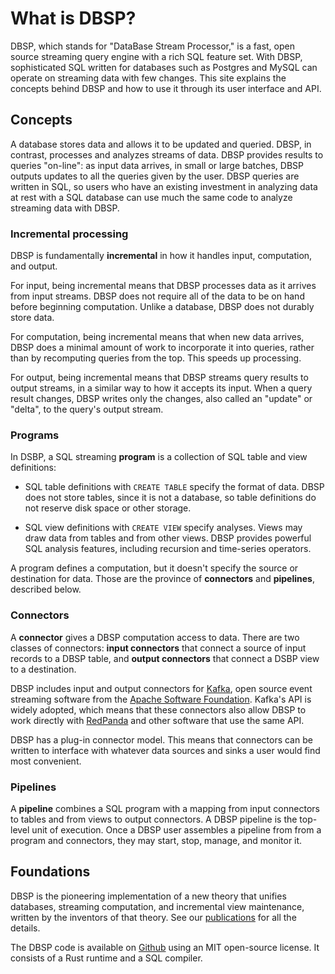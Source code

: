 # What is DBSP?

DBSP, which stands for "DataBase Stream Processor," is a fast, open
source streaming query engine with a rich SQL feature set.  With DBSP,
sophisticated SQL written for databases such as Postgres and MySQL can
operate on streaming data with few changes.  This site explains the
concepts behind DBSP and how to use it through its user interface and
API.

## Concepts

A database stores data and allows it to be updated and queried.  DBSP,
in contrast, processes and analyzes streams of data.  DBSP provides
results to queries "on-line": as input data arrives, in small or large
batches, DBSP outputs updates to all the queries given by the user.
DBSP queries are written in SQL, so users who have an existing
investment in analyzing data at rest with a SQL database can use much
the same code to analyze streaming data with DBSP.

### Incremental processing

DBSP is fundamentally **incremental** in how it handles input,
computation, and output.

For input, being incremental means that DBSP processes data as it
arrives from input streams.  DBSP does not require all of the data to
be on hand before beginning computation.  Unlike a database, DBSP does
not durably store data.

For computation, being incremental means that when new data arrives,
DBSP does a minimal amount of work to incorporate it into queries,
rather than by recomputing queries from the top.  This speeds up
processing.

For output, being incremental means that DBSP streams query results to
output streams, in a similar way to how it accepts its input.  When a
query result changes, DBSP writes only the changes, also called an
"update" or "delta", to the query's output stream.

### Programs

In DSBP, a SQL streaming **program** is a collection of SQL table and
view definitions:

* SQL table definitions with `CREATE TABLE` specify the format of
  data.  DBSP does not store tables, since it is not a database, so
  table definitions do not reserve disk space or other storage.

* SQL view definitions with `CREATE VIEW` specify analyses.  Views may
  draw data from tables and from other views.  DBSP provides powerful
  SQL analysis features, including recursion and time-series
  operators.

A program defines a computation, but it doesn't specify the source or
destination for data.  Those are the province of **connectors** and
**pipelines**, described below.

### Connectors

A **connector** gives a DBSP computation access to data.  There are
two classes of connectors: **input connectors** that connect a source
of input records to a DBSP table, and **output connectors** that
connect a DSBP view to a destination.

DBSP includes input and output connectors for [Kafka], open source
event streaming software from the [Apache Software
Foundation][Apache].  Kafka's API is widely adopted, which means that
these connectors also allow DBSP to work directly with [RedPanda] and
other software that use the same API.

DBSP has a plug-in connector model.  This means that connectors can be
written to interface with whatever data sources and sinks a user would
find most convenient.

[Kafka]: https://kafka.apache.org/
[Apache]: https://www.apache.org/
[RedPanda]: https://redpanda.com/

### Pipelines

A **pipeline** combines a SQL program with a mapping from input
connectors to tables and from views to output connectors.  A DBSP
pipeline is the top-level unit of execution.  Once a DBSP user
assembles a pipeline from from a program and connectors, they may
start, stop, manage, and monitor it.

## Foundations

DBSP is the pioneering implementation of a new theory that unifies
databases, streaming computation, and incremental view maintenance,
written by the inventors of that theory.  See our
[publications](papers) for all the details.

The DBSP code is available on [Github][DBSP] using an MIT open-source
license.  It consists of a Rust runtime and a SQL compiler.

[DBSP]: https://github.com/feldera/dbsp
